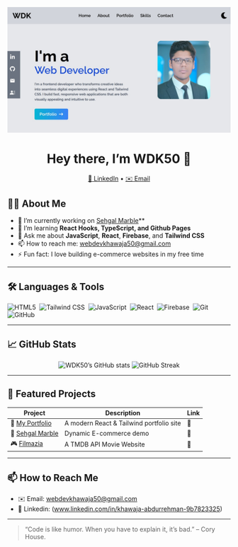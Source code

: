 
<p align="center">
  <img src="Lock.jpg" alt="Banner – Crafting seamless…." width="960" />
</p>


<h1 align="center">Hey there, I’m WDK50 👋</h1>
<p align="center">
  <a href="www.linkedin.com/in/khawaja-abdurrehman-9b7823325">💼 LinkedIn</a> •
  <a href="mailto:webdevkhawaja50@gmail.com">✉️ Email</a>
</p>

## 👨‍💻 About Me

- 🔭 I’m currently working on [Sehgal Marble](https://github.com/WDK50/SehgalMarble)**
- 🌱 I’m learning  **React Hooks, TypeScript, and Github Pages**
- 💬 Ask me about **JavaScript**, **React**, **Firebase**, and **Tailwind CSS**
- 📫 How to reach me: webdevkhawaja50@gmail.com
- ⚡ Fun fact: I love building e-commerce websites in my free time

---

## 🛠 Languages & Tools

<p align="left">
<img alt="HTML5" src="https://cdn.simpleicons.org/html5" width="36" />&nbsp;
<img alt="Tailwind CSS" src="https://cdn.simpleicons.org/tailwindcss" width="36" />&nbsp;
<img alt="JavaScript" src="https://cdn.simpleicons.org/javascript" width="36" />&nbsp;
<img alt="React" src="https://cdn.simpleicons.org/react" width="36" />&nbsp;
<img alt="Firebase" src="https://cdn.simpleicons.org/firebase" width="36" />&nbsp;
<img alt="Git" src="https://cdn.simpleicons.org/git" width="36" />&nbsp;
<img alt="GitHub" src="https://cdn.simpleicons.org/github" width="36" />&nbsp;
</p>

---

## 📈 GitHub Stats

<p align="center">
  <img src="https://github-readme-stats.vercel.app/api?username=WDK50&show_icons=true&theme=dark" alt="WDK50’s GitHub stats" width="360"/>
  <img src="https://github-readme-streak-stats.herokuapp.com/?user=WDK50&theme=dark" alt="GitHub Streak" width="360"/>
</p>

---

## 🚀 Featured Projects

| Project | Description | Link |
| ------- | ----------- | ---- |
| 📁 [My Portfolio](https://github.com/WDK50/portfolio) | A modern React & Tailwind portfolio site | 🔗 |
| 🛒 [Sehgal Marble](https://github.com/WDK50/SehgalMarble) | Dynamic E-commerce demo | 🔗 |
| 🎮 [Filmazia](https://github.com/WDK50/InternInteeligence_Movie) | A TMDB API Movie Website| 🔗 |

---

## 📫 How to Reach Me

- ✉️ Email: webdevkhawaja50@gmail.com  
- 💬 Linkedin: (www.linkedin.com/in/khawaja-abdurrehman-9b7823325)  

---

> “Code is like humor. When you have to explain it, it’s bad.” – Cory House.
